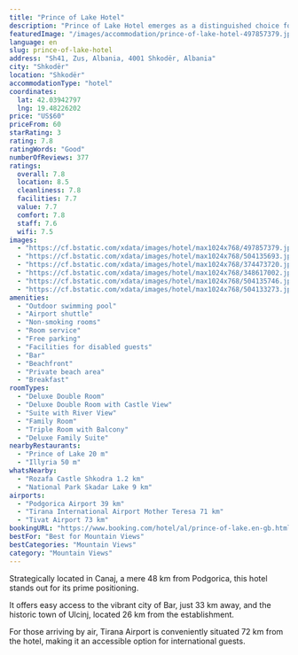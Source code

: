 ```yaml
---
title: "Prince of Lake Hotel"
description: "Prince of Lake Hotel emerges as a distinguished choice for travelers seeking a serene getaway."
featuredImage: "/images/accommodation/prince-of-lake-hotel-497857379.jpg"
language: en
slug: prince-of-lake-hotel
address: "Sh41, Zus, Albania, 4001 Shkodër, Albania"
city: "Shkodër"
location: "Shkodër"
accommodationType: "hotel"
coordinates:
  lat: 42.03942797
  lng: 19.48226202
price: "US$60"
priceFrom: 60
starRating: 3
rating: 7.8
ratingWords: "Good"
numberOfReviews: 377
ratings:
  overall: 7.8
  location: 8.5
  cleanliness: 7.8
  facilities: 7.7
  value: 7.7
  comfort: 7.8
  staff: 7.6
  wifi: 7.5
images:
  - "https://cf.bstatic.com/xdata/images/hotel/max1024x768/497857379.jpg?k=3acef9ad581640bcb1679facb036e3f19edb8bf28949ba6b749d9703e5f423d1&o=&hp=1"
  - "https://cf.bstatic.com/xdata/images/hotel/max1024x768/504135693.jpg?k=dd7d49e144b8e4dd30282aa37f1c064b630b29d2fa93ce258657ed591ea41f06&o=&hp=1"
  - "https://cf.bstatic.com/xdata/images/hotel/max1024x768/374473720.jpg?k=ed0bb418684fea6c1e9e5637db726067eeacbe7104ab9eb57ee9be5100333288&o=&hp=1"
  - "https://cf.bstatic.com/xdata/images/hotel/max1024x768/348617002.jpg?k=b2b79e85cc7847c5e705d453d4a2c6c67a5cfb42ba66f5f9fb8bbff4f2fea6ed&o=&hp=1"
  - "https://cf.bstatic.com/xdata/images/hotel/max1024x768/504135746.jpg?k=b3ed49169b4c3f2211fda5bd05bf3ac2c428fed50c2785ff3e154c7af30a3d6d&o=&hp=1"
  - "https://cf.bstatic.com/xdata/images/hotel/max1024x768/504133273.jpg?k=056cf43f8d63631a08f73a6b5826b1a1f257f766247207678195ba18e532976a&o=&hp=1"
amenities:
  - "Outdoor swimming pool"
  - "Airport shuttle"
  - "Non-smoking rooms"
  - "Room service"
  - "Free parking"
  - "Facilities for disabled guests"
  - "Bar"
  - "Beachfront"
  - "Private beach area"
  - "Breakfast"
roomTypes:
  - "Deluxe Double Room"
  - "Deluxe Double Room with Castle View"
  - "Suite with River View"
  - "Family Room"
  - "Triple Room with Balcony"
  - "Deluxe Family Suite"
nearbyRestaurants:
  - "Prince of Lake 20 m"
  - "Illyria 50 m"
whatsNearby:
  - "Rozafa Castle Shkodra 1.2 km"
  - "National Park Skadar Lake 9 km"
airports:
  - "Podgorica Airport 39 km"
  - "Tirana International Airport Mother Teresa 71 km"
  - "Tivat Airport 73 km"
bookingURL: "https://www.booking.com/hotel/al/prince-of-lake.en-gb.html?aid=8035640"
bestFor: "Best for Mountain Views"
bestCategories: "Mountain Views"
category: "Mountain Views"
---
```


Strategically located in Canaj, a mere 48 km from Podgorica, this hotel stands out for its prime positioning. 

It offers easy access to the vibrant city of Bar, just 33 km away, and the historic town of Ulcinj, located 26 km from the establishment. 

For those arriving by air, Tirana Airport is conveniently situated 72 km from the hotel, making it an accessible option for international guests.